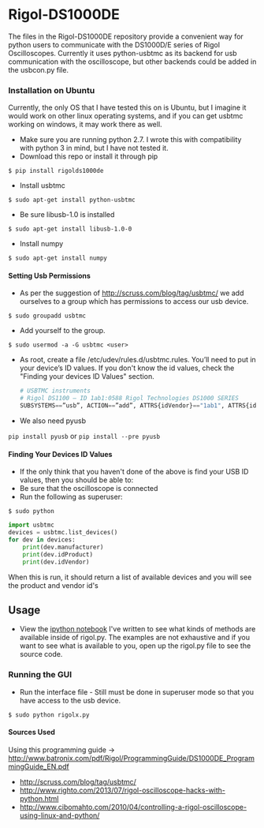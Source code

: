 # Rigol-DS1000DE
The files in the Rigol-DS1000DE repository provide a convenient way for python users to communicate with the DS1000D/E series of Rigol Oscilloscopes.
Currently it uses python-usbtmc as its backend for usb communication with the oscilloscope, but other backends could be added in the usbcon.py file.

### Installation on Ubuntu
Currently, the only OS that I have tested this on is Ubuntu, but I imagine it would work on other linux operating systems, and if you can get usbtmc working on windows, it may work there as well.

* Make sure you are running python 2.7.  I wrote this with compatibility with python 3 in mind, but I have not tested it.
* Download this repo or install it through pip

`$ pip install rigolds1000de`

* Install usbtmc

`$ sudo apt-get install python-usbtmc`

* Be sure libusb-1.0 is installed

`$ sudo apt-get install libusb-1.0-0`

* Install numpy

`$ sudo apt-get install numpy`

#### Setting Usb Permissions
* As per the suggestion of http://scruss.com/blog/tag/usbtmc/ we add ourselves to a group which has permissions to access our usb device.

`$ sudo groupadd usbtmc`

* Add yourself to the group.

`$ sudo usermod -a -G usbtmc <user>`

* As root, create a file /etc/udev/rules.d/usbtmc.rules. You’ll need to put in your device’s ID values.  If you don't know the id values, check the "Finding your devices ID Values" section.
    ```python
    # USBTMC instruments
    # Rigol DS1100 – ID 1ab1:0588 Rigol Technologies DS1000 SERIES
    SUBSYSTEMS==”usb”, ACTION==”add”, ATTRS{idVendor}=="1ab1", ATTRS{idProduct}=="0588", GROUP="usbtmc", MODE="0660"
    ```

* We also need pyusb

`pip install pyusb` or `pip install --pre pyusb`

#### Finding Your Devices ID Values

* If the only think that you haven't done of the above is find your USB ID values, then you should be able to:
 * Be sure that the oscilloscope is connected
 * Run the following as superuser:

`$ sudo python`

```python
import usbtmc
devices = usbtmc.list_devices()
for dev in devices:
    print(dev.manufacturer)
    print(dev.idProduct)
    print(dev.idVendor)
```

When this is run, it should return a list of available devices and you will see the product and vendor id's

## Usage
* View the [ipython notebook](https://github.com/aplstudent/Rigol-DS1000DE/blob/master/Usage%20and%20Examples.ipynb) I've written to see what kinds of methods are available inside of rigol.py.  The examples are not exhaustive and if you want to see what is available to you, open up the rigol.py file to see the source code.

### Running the GUI
* Run the interface file - Still must be done in superuser mode so that you have access to the usb device.

`$ sudo python rigolx.py`

#### Sources Used

Using this programming guide -> http://www.batronix.com/pdf/Rigol/ProgrammingGuide/DS1000DE_ProgrammingGuide_EN.pdf

- http://scruss.com/blog/tag/usbtmc/
- http://www.righto.com/2013/07/rigol-oscilloscope-hacks-with-python.html
- http://www.cibomahto.com/2010/04/controlling-a-rigol-oscilloscope-using-linux-and-python/